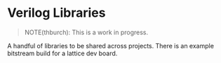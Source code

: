 # Verilog Libraries

> NOTE(thburch): This is a work in progress.

A handful of libraries to be shared across projects. There is an example bitstream build for a lattice dev board.
